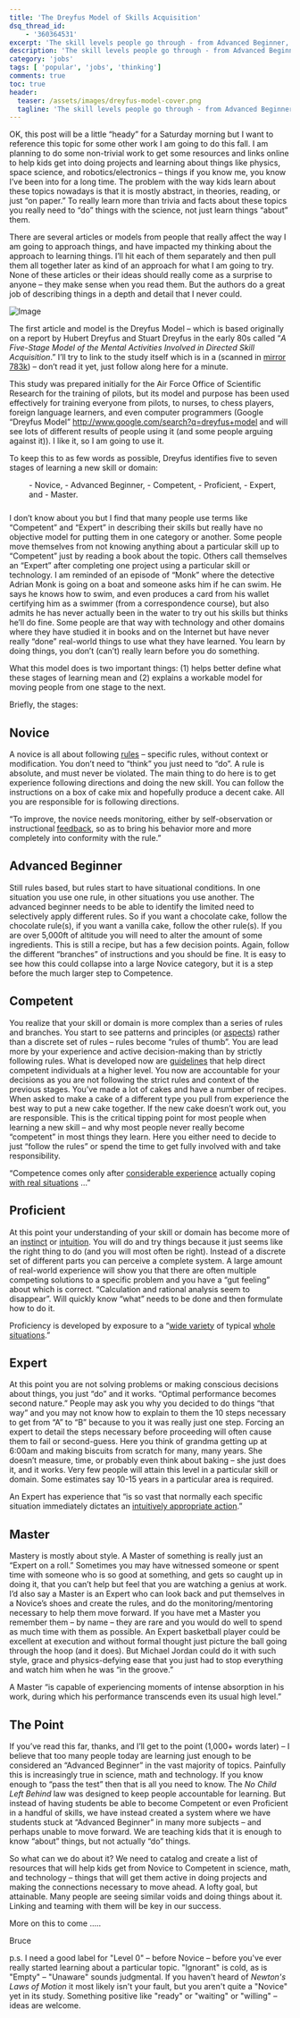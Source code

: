 ```yaml
---
title: 'The Dreyfus Model of Skills Acquisition'
dsq_thread_id:
    - '360364531'
excerpt: 'The skill levels people go through - from Advanced Beginner, to Competent, to Expert, and Master.'
description: 'The skill levels people go through - from Advanced Beginner, to Competent, to Expert, and Master.'
category: 'jobs'
tags: [ 'popular', 'jobs', 'thinking']
comments: true
toc: true
header:
  teaser: /assets/images/dreyfus-model-cover.png
  tagline: 'The skill levels people go through - from Advanced Beginner, to Competent, to Expert, and Master.'
---
```


OK, this post will be a little “heady” for a Saturday morning but I want to reference this topic for some other work I am going to do this fall. I am planning to do some non-trivial work to get some resources and links online to help kids get into doing projects and learning about things like physics, space science, and robotics/electronics – things if you know me, you know I’ve been into for a long time. The problem with the way kids learn about these topics nowadays is that it is mostly abstract, in theories, reading, or just “on paper.” To really learn more than trivia and facts about these topics you really need to “do” things with the science, not just learn things “about” them.

There are several articles or models from people that really affect the way I am going to approach things, and have impacted my thinking about the approach to learning things. I’ll hit each of them separately and then pull them all together later as kind of an approach for what I am going to try. None of these articles or their ideas should really come as a surprise to anyone – they make sense when you read them. But the authors do a great job of describing things in a depth and detail that I never could.

![Image](/assets/images/dreyfus-model-cover.png)

The first article and model is the Dreyfus Model – which is based originally on a report by Hubert Dreyfus and Stuart Dreyfus in the early 80s called “*A Five-Stage Model of the Mental Activities Involved in Directed Skill Acquisition*.” I’ll try to link to the study itself which is in a (scanned in [mirror 783k](/assets/mirror/dreyfus-model.pdf)) – don’t read it yet, just follow along here for a minute.

This study was prepared initially for the Air Force Office of Scientific Research for the training of pilots, but its model and purpose has been used effectively for training everyone from pilots, to nurses, to chess players, foreign language learners, and even computer programmers (Google “Dreyfus Model” <http://www.google.com/search?q=dreyfus+model> and will see lots of different results of people using it (and some people arguing against it)). I like it, so I am going to use it.

To keep this to as few words as possible, Dreyfus identifies five to seven stages of learning a new skill or domain:

<div style="padding-bottom: 25px; margin-left: 35px">- Novice,
- Advanced Beginner,
- Competent,
- Proficient,
- Expert, and
- Master.

</div>I don’t know about you but I find that many people use terms like “Competent” and “Expert” in describing their skills but really have no objective model for putting them in one category or another. Some people move themselves from not knowing anything about a particular skill up to “Competent” just by reading a book about the topic. Others call themselves an “Expert” after completing one project using a particular skill or technology. I am reminded of an episode of “Monk” where the detective Adrian Monk is going on a boat and someone asks him if he can swim. He says he knows how to swim, and even produces a card from his wallet certifying him as a swimmer (from a correspondence course), but also admits he has never actually been in the water to try out his skills but thinks he’ll do fine. Some people are that way with technology and other domains where they have studied it in books and on the Internet but have never really “done” real-world things to use what they have learned. You learn by doing things, you don’t (can’t) really learn before you do something.

What this model does is two important things: (1) helps better define what these stages of learning mean and (2) explains a workable model for moving people from one stage to the next.

Briefly, the stages:

## **Novice**

A novice is all about following <u>rules</u> – specific rules, without context or modification. You don’t need to “think” you just need to “do”. A rule is absolute, and must never be violated. The main thing to do here is to get experience following directions and doing the new skill. You can follow the instructions on a box of cake mix and hopefully produce a decent cake. All you are responsible for is following directions.

“To improve, the novice needs monitoring, either by self-observation or instructional <u>feedback</u>, so as to bring his behavior more and more completely into conformity with the rule.”

## **Advanced Beginner**

Still rules based, but rules start to have situational conditions. In one situation you use one rule, in other situations you use another. The advanced beginner needs to be able to identify the limited need to selectively apply different rules. So if you want a chocolate cake, follow the chocolate rule(s), if you want a vanilla cake, follow the other rule(s). If you are over 5,000ft of altitude you will need to alter the amount of some ingredients. This is still a recipe, but has a few decision points. Again, follow the different “branches” of instructions and you should be fine. It is easy to see how this could collapse into a large Novice category, but it is a step before the much larger step to Competence.

## **Competent**

You realize that your skill or domain is more complex than a series of rules and branches. You start to see patterns and principles (or <u>aspects</u>) rather than a discrete set of rules – rules become “rules of thumb”. You are lead more by your experience and active decision-making than by strictly following rules. What is developed now are <u>guidelines</u> that help direct competent individuals at a higher level. You now are accountable for your decisions as you are not following the strict rules and context of the previous stages. You’ve made a lot of cakes and have a number of recipes. When asked to make a cake of a different type you pull from experience the best way to put a new cake together. If the new cake doesn’t work out, you are responsible. This is the critical tipping point for most people when learning a new skill – and why most people never really become “competent” in most things they learn. Here you either need to decide to just “follow the rules” or spend the time to get fully involved with and take responsibility.

“Competence comes only after <u>considerable experience</u> actually coping <u>with real situations</u> …”

## **Proficient**

At this point your understanding of your skill or domain has become more of an <u>instinct</u> or <u>intuition</u>. You will do and try things because it just seems like the right thing to do (and you will most often be right). Instead of a discrete set of different parts you can perceive a complete system. A large amount of real-world experience will show you that there are often multiple competing solutions to a specific problem and you have a “gut feeling” about which is correct. “Calculation and rational analysis seem to disappear”. Will quickly know “what” needs to be done and then formulate how to do it.

Proficiency is developed by exposure to a “<u>wide variety</u> of typical <u>whole situations</u>.”

## **Expert** 

At this point you are not solving problems or making conscious decisions about things, you just “do” and it works. “Optimal performance becomes second nature.” People may ask you why you decided to do things “that way” and you may not know how to explain to them the 10 steps necessary to get from “A” to “B” because to you it was really just one step. Forcing an expert to detail the steps necessary before proceeding will often cause them to fail or second-guess. Here you think of grandma getting up at 6:00am and making biscuits from scratch for many, many years. She doesn’t measure, time, or probably even think about baking – she just does it, and it works. Very few people will attain this level in a particular skill or domain. Some estimates say 10-15 years in a particular area is required.

An Expert has experience that “is so vast that normally each specific situation immediately dictates an <u>intuitively appropriate action</u>.”

## **Master** 

Mastery is mostly about style. A Master of something is really just an “Expert on a roll.” Sometimes you may have witnessed someone or spent time with someone who is so good at something, and gets so caught up in doing it, that you can’t help but feel that you are watching a genius at work. I’d also say a Master is an Expert who can look back and put themselves in a Novice’s shoes and create the rules, and do the monitoring/mentoring necessary to help them move forward. If you have met a Master you remember them – by name – they are rare and you would do well to spend as much time with them as possible. An Expert basketball player could be excellent at execution and without formal thought just picture the ball going through the hoop (and it does). But Michael Jordan could do it with such style, grace and physics-defying ease that you just had to stop everything and watch him when he was “in the groove.”

A Master “is capable of experiencing moments of intense absorption in his work, during which his performance transcends even its usual high level.”

## **The Point** 

If you’ve read this far, thanks, and I’ll get to the point (1,000+ words later) – I believe that too many people today are learning just enough to be considered an “Advanced Beginner” in the vast majority of topics. Painfully this is increasingly true in science, math and technology. If you know enough to “pass the test” then that is all you need to know. The *No Child Left Behind* law was designed to keep people accountable for learning. But instead of having students be able to become Competent or even Proficient in a handful of skills, we have instead created a system where we have students stuck at “Advanced Beginner” in many more subjects – and perhaps unable to move forward. We are teaching kids that it is enough to know “about” things, but not actually “do” things.

So what can we do about it? We need to catalog and create a list of resources that will help kids get from Novice to Competent in science, math, and technology – things that will get them active in doing projects and making the connections necessary to move ahead. A lofty goal, but attainable. Many people are seeing similar voids and doing things about it. Linking and teaming with them will be key in our success.

More on this to come …..

Bruce

p.s. I need a good label for "Level 0" – before Novice – before you've ever really started learning about a particular topic. "Ignorant" is cold, as is "Empty" – "Unaware" sounds judgmental. If you haven't heard of *Newton's Laws of Motion* it most likely isn't your fault, but you aren't quite a "Novice" yet in its study. Something positive like "ready" or "waiting" or "willing" – ideas are welcome.